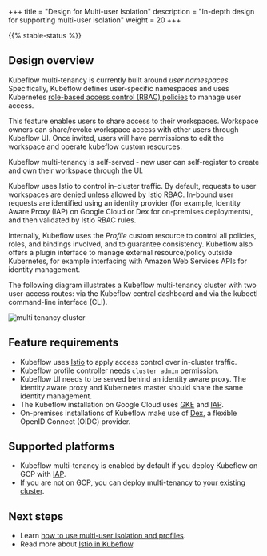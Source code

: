 +++
title = "Design for Multi-user Isolation"
description = "In-depth design for supporting multi-user isolation"
weight = 20
+++

{{% stable-status %}}

## Design overview

Kubeflow multi-tenancy is currently built around *user namespaces*.
Specifically, Kubeflow defines user-specific namespaces and uses Kubernetes
[role-based access control (RBAC) policies](https://kubernetes.io/docs/reference/access-authn-authz/rbac/)
to manage user access.

This feature enables users to share access to their workspaces.
Workspace owners can share/revoke workspace access with other users through Kubeflow UI.
Once invited, users will have permissions to edit the workspace and operate kubeflow custom
resources.

Kubeflow multi-tenancy is self-served - new user can self-register to create and own
their workspace through the UI.

Kubeflow uses Istio to control in-cluster traffic. By default, requests to user
workspaces are denied unless allowed by Istio RBAC. In-bound user requests are
identified using an identity provider (for example, Identity Aware Proxy (IAP) on
Google Cloud or Dex for on-premises deployments), and then validated by Istio RBAC rules.

Internally, Kubeflow uses the *Profile* custom resource to control all policies, roles, and bindings involved,
and to guarantee consistency. Kubeflow also offers a plugin interface to manage external resource/policy outside Kubernetes,
for example interfacing with Amazon Web Services APIs for identity management.

The following diagram illustrates a Kubeflow multi-tenancy cluster with two user-access routes:
via the Kubeflow central dashboard and via the kubectl command-line interface (CLI).

<img src="/docs/images/multi-tenancy-cluster.png"
  alt="multi tenancy cluster "
  class="mt-3 mb-3 border border-info rounded">

## Feature requirements
- Kubeflow uses [Istio](https://istio.io/) to apply access control over in-cluster traffic.
- Kubeflow profile controller needs `cluster admin` permission.
- Kubeflow UI needs to be served behind an identity aware proxy. The identity aware proxy and Kubernetes
master should share the same identity management.
- The Kubeflow installation on Google Cloud uses [GKE](https://cloud.google.com/kubernetes-engine) and [IAP](https://cloud.google.com/iap/docs/concepts-overview).
- On-premises installations of Kubeflow make use of [Dex](https://github.com/dexidp/dex), a flexible OpenID Connect (OIDC) provider.

## Supported platforms
* Kubeflow multi-tenancy is enabled by default if you deploy Kubeflow on GCP with [IAP](/docs/gke/deploy).
* If you are not on GCP, you can deploy multi-tenancy to [your existing cluster](/docs/started/k8s/kfctl-existing-arrikto/).

## Next steps

* Learn [how to use multi-user isolation and profiles](/docs/components/multi-tenancy/getting-started/).
* Read more about [Istio in Kubeflow](/docs/other-guides/istio-in-kubeflow/).
